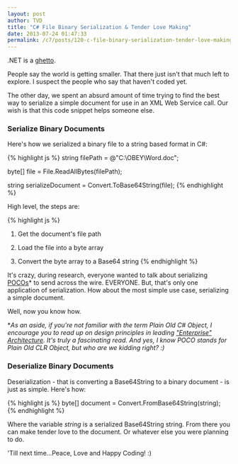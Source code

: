 ```yaml
---
layout: post
author: TVD
title: "C# File Binary Serialization & Tender Love Making"
date: 2013-07-24 01:47:33
permalink: /c7/posts/120-c-file-binary-serialization-tender-love-making
---
```


.NET is a [ghetto][1].

People say the world is getting smaller. That there just isn't that much left to explore. I suspect the people who say that haven't coded yet.

The other day, we spent an absurd amount of time trying to find the best way to serialize a simple document for use in an XML Web Service call. Our wish is that this code snippet helps someone else.

### Serialize Binary Documents
Here's how we serialized a binary file to a string based format in C#:

{% highlight js %}
string filePath = @"C:\OBEY\Word.doc";

byte[] file = File.ReadAllBytes(filePath);

string serializeDocument = Convert.ToBase64String(file);
{% endhighlight %}

High level, the steps are:

{% highlight js %}
1. Get the document's file path

2. Load the file into a byte array

3. Convert the byte array to a Base64 string
{% endhighlight %}

It's crazy, during research, everyone wanted to talk about serializing [POCOs][2]* to send across the wire. EVERYONE. But, that's only one application of serialization. How about the most simple use case, serializing a simple document.

Well, now you know how.

**As an aside, if you're not familiar with the term Plain Old C# Object, I encourage you to read up on design principles in leading ["Enterprise" Architecture][3]. It's truly a fascinating read. And yes, I know POCO stands for Plain Old CLR Object, but who are we kidding right? :)* 

### Deserialize Binary Documents

Deserialization - that is converting a Base64String to a binary document - is just as simple. Here's how:

{% highlight js %}
byte[] document = Convert.FromBase64String(string);
{% endhighlight %}

Where the variable *string* is a serialized Base64String string. From there you can make tender love to the document. Or whatever else you were planning to do.

'Till next time...Peace, Love and Happy Coding! :)




  [1]: https://techoctave.com/posts/113-c-reading-xml-with-namespace
  [2]: http://www.martinfowler.com/bliki/POJO.html
  [3]: http://en.wikipedia.org/wiki/Enterprise_Architect_(software)
